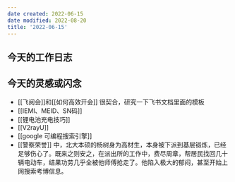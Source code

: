 ```yaml
---
date created: 2022-06-15
date modified: 2022-08-20
title: '2022-06-15'
---
```

 ## 今天的工作日志

## 今天的灵感或闪念

- [[飞阅会]]和[[如何高效开会]] 很契合，研究一下飞书文档里面的模板
- [[IEMI、MEID、SN码]]
- [[锂电池充电技巧]]
- [[V2rayU]]
- [[google 可编程搜索引擎]]
- [[警察荣誉]] 中，北大本硕的杨树身为高材生，本身被下派到基层锻炼，已经足够伤心了。既来之则安之，在派出所的工作中，费尽周章，帮居民找回几十辆电动车，结果功劳几乎全被他师傅抢走了。他陷入极大的郁闷，甚至开始上网搜索考博信息。

